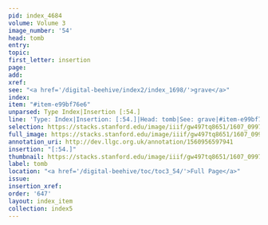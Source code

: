 ```yaml
---
pid: index_4684
volume: Volume 3
image_number: '54'
head: tomb
entry:
topic:
first_letter: insertion
page:
add:
xref:
see: "<a href='/digital-beehive/index2/index_1698/'>grave</a>"
index:
item: "#item-e99bf76e6"
unparsed: Type Index|Insertion [:54.]
line: 'Type: Index|Insertion: [:54.]|Head: tomb|See: grave|#item-e99bf76e6'
selection: https://stacks.stanford.edu/image/iiif/gw497tq8651/1607_0997/1771,1166,706,142/full/0/default.jpg
full_image: https://stacks.stanford.edu/image/iiif/gw497tq8651/1607_0997/full/full/0/default.jpg
annotation_uri: http://dev.llgc.org.uk/annotation/1560956597941
insertion: "[:54.]"
thumbnail: https://stacks.stanford.edu/image/iiif/gw497tq8651/1607_0997/1771,1166,706,142/150,/0/default.jpg
label: tomb
location: "<a href='/digital-beehive/toc/toc3_54/'>Full Page</a>"
issue:
insertion_xref:
order: '647'
layout: index_item
collection: index5
---
```

